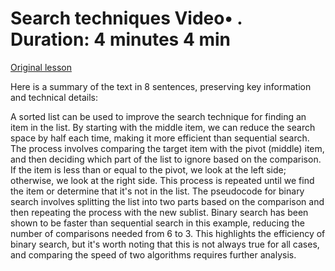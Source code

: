 # Search techniques Video• . Duration: 4 minutes 4 min

[Original lesson](https://www.coursera.org/learn/uol-fundamentals-of-computer-science/lecture/d2aPj/search-techniques)

Here is a summary of the text in 8 sentences, preserving key information and technical details:

A sorted list can be used to improve the search technique for finding an item in the list. By starting with the middle item, we can reduce the search space by half each time, making it more efficient than sequential search. The process involves comparing the target item with the pivot (middle) item, and then deciding which part of the list to ignore based on the comparison. If the item is less than or equal to the pivot, we look at the left side; otherwise, we look at the right side. This process is repeated until we find the item or determine that it's not in the list. The pseudocode for binary search involves splitting the list into two parts based on the comparison and then repeating the process with the new sublist. Binary search has been shown to be faster than sequential search in this example, reducing the number of comparisons needed from 6 to 3. This highlights the efficiency of binary search, but it's worth noting that this is not always true for all cases, and comparing the speed of two algorithms requires further analysis.

